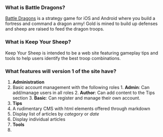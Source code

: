 ### What is Battle Dragons?
[Battle Dragons](http://battledragons.com/) is a strategy game for iOS and Android where you build a fortress and command a dragon army! Gold is mined to build up defenses and sheep are raised to feed the dragon troops.

### What is Keep Your Sheep?
Keep Your Sheep is intended to be a web site featuring gameplay tips and tools to help users identify the best troop combinations.

### What features will version 1 of the site have?
1. **Administration**
  1. Basic account management with the following roles
    1. **Admin**: Can add/manage users in all roles
    2. **Author**: Can add content to the Tips section
    3. **Basic**: Can register and manage their own account.
2. **Tips**
  1. A rudimentary CMS with html elements offered through markdown
  2. Display list of articles by *category* or *date*
  2. Display individual articles
3. **Tools**
  1. 
